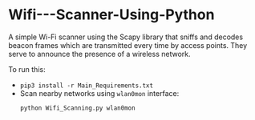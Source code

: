 # Wifi---Scanner-Using-Python
A simple Wi-Fi scanner using the Scapy library that sniffs and decodes beacon frames which are transmitted every time by access points. They serve to announce the presence of a wireless network.


To run this:
- `pip3 install -r Main_Requirements.txt`
- Scan nearby networks using `wlan0mon` interface:
    ```
    python Wifi_Scanning.py wlan0mon
    ```
